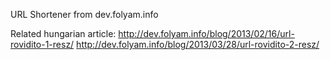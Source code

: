 URL Shortener from dev.folyam.info

Related hungarian article:
http://dev.folyam.info/blog/2013/02/16/url-rovidito-1-resz/
http://dev.folyam.info/blog/2013/03/28/url-rovidito-2-resz/
